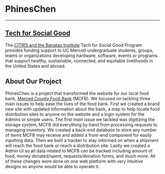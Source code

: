# PhinesChen

---

## [Tech for Social Good](https://citris.ucmerced.edu/tech-for-social-good)

The [CITRIS and the Banatao Institute](https://citris.ucmerced.edu/index) Tech for Social Good Program provides funding support to UC Merced undergraduate students, groups, teams or organizations developing hardware, software, events or programs that support healthy, sustainable, connected, and equitable livelihoods in the United States and abroad.

## About Our Project

PhinesChen is a project that transformed the website for our local food bank, [Merced County Food Bank](https://mmcfb.org/) (MCFB). We focused on tackling three main issues to help ease the lives of the food bank. First we created a brand new site with updated information about the bank, a map to help locate food distribution sites to anyone on the website and a login system for the Admins or simple users. The first main issue we tackled was digitizing the storage system, MCFB did everything by hand from processing requests to managing inventory. We created a back-end database to store any number of items MCFB may receive and added a front-end component for easily inputting data. Then we built a tracker to stay informed on when a shipment will reach the food bank or reach a distribution site. Lastly we created a Admin UI so all data related to MCFB can be tracked including amount of food, money donated/spent, requests/donation forms, and much more. All of these changes were done on one web platform with very intuitive designs so anyone would be able to operate it.

